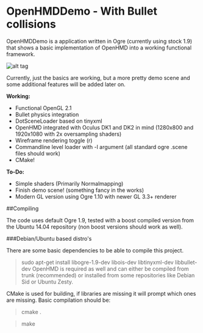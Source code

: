 # OpenHMDDemo - With Bullet collisions

OpenHMDDemo is a application written in Ogre (currently using stock 1.9) that shows a basic implementation of OpenHMD into a working functional framework.

![alt tag](http://s18.postimg.org/mffh0c3pl/Open_HMD_Demo_App.png)

Currently, just the basics are working, but a more pretty demo scene and some additional features will be added later on.

**Working:**
- Functional OpenGL 2.1
- Bullet physics integration
- DotSceneLoader based on tinyxml
- OpenHMD integrated with Oculus DK1 and DK2 in mind (1280x800 and 1920x1080 with 2x oversampling shaders)
- Wireframe rendering toggle (r)
- Commandline level loader with -l argument (all standard ogre .scene files should work)
- CMake!

**To-Do:**
- Simple shaders (Primarily Normalmapping)
- Finish demo scene! (something fancy in the works)
- Modern GL version using Ogre 1.10 with newer GL 3.3+ renderer

##Compiling

The code uses default Ogre 1.9, tested with a boost compiled version from the Ubuntu 14.04 repository (non boost versions should work as well).

###Debian/Ubuntu based distro's

There are some basic dependencies to be able to compile this project.
>sudo apt-get install libogre-1.9-dev libois-dev libtinyxml-dev libbullet-dev
OpenHMD is required as well and can either be compiled from trunk (recommended) or installed from some repositories
like Debian Sid or Ubuntu Zesty.

CMake is used for building, if libraries are missing it will prompt which ones are missing.
Basic compilation should be:
>cmake .

>make
